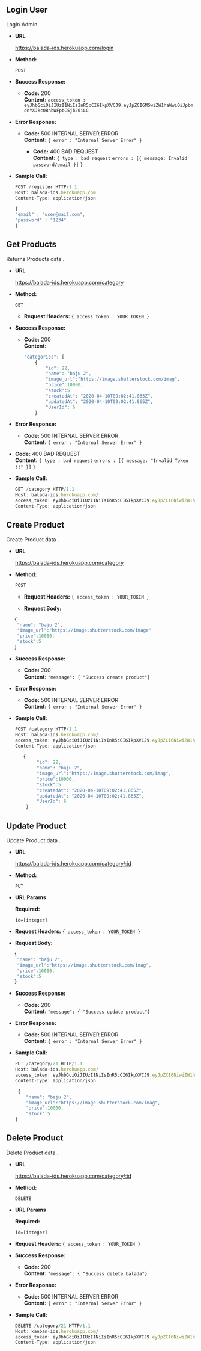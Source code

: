 **Login User**
----
  Login Admin

* **URL**

  https://balada-ids.herokuapp.com/login

* **Method:**

  `POST`

* **Success Response:**

  * **Code:** 200 <br />
    **Content:** `access_token : eyJhbGciOiJIUzI1NiIsInR5cCI6IkpXVCJ9.eyJpZCI6MSwiZW1haWwiOiJpbmdnYXJkc0BnbWFpbC5jb20iLC `
 
* **Error Response:**

  * **Code:** 500 INTERNAL SERVER ERROR <br />
    **Content:** `{ error : "Internal Server Error" }`

    * **Code:** 400 BAD REQUEST <br />
    **Content:** `{ type : bad request`
                    `errors : [{ message: Invalid password/email }]`
                   `}`


* **Sample Call:**
    ```javascript
    POST /register HTTP/1.1
    Host: balada-ids.herokuapp.com
    Content-Type: application/json

    {
	"email" : "user@mail.com",
	"password" : "1234"
    }
    ```

**Get Products**
----
  Returns Products data .

* **URL**

    https://balada-ids.herokuapp.com/category

* **Method:**

  `GET`


  * **Request Headers:**
  `{ access_token : YOUR_TOKEN }`

* **Success Response:**

  * **Code:** 200 <br />
    **Content:**  
    ``` javascript
    "categories": [
        {
            "id": 22,
            "name": "baju 2",
            "image_url":"https://image.shutterstock.com/imag",
            "price":10000,
            "stock":5
            "createdAt": "2020-04-10T09:02:41.865Z",
            "updatedAt": "2020-04-10T09:02:41.865Z",
            "UserId": 6
        }

    ```
* **Error Response:**

  * **Code:** 500 INTERNAL SERVER ERROR <br />
    **Content:** `{ error : "Internal Server Error" }`

* **Code:** 400 BAD REQUEST <br />
**Content:** `{ type : bad request`
                `errors : [{ message: "Invalid Token !!" }]`
                `}`
* **Sample Call:**

     ``` javascript 
    GET /category HTTP/1.1
    Host: balada-ids.herokuapp.com/
    access_token: eyJhbGciOiJIUzI1NiIsInR5cCI6IkpXVCJ9.eyJpZCI6NiwiZW1haWwiOiJqb2tvQGdtYWlsLmNvbSIsImlhdCI6MTU4NjUwOTMzNn
    Content-Type: application/json
    ```


**Create Product**
----
  Create Product data .

* **URL**

    https://balada-ids.herokuapp.com/category

* **Method:**

  `POST`


  * **Request Headers:**
  `{ access_token : YOUR_TOKEN }`

  * **Request Body:**
```javascript
   {
    "name": "baju 2",
    "image_url":"https://image.shutterstock.com/image"
    "price":10000,
    "stock":5
   }
```

* **Success Response:**

  * **Code:** 200 <br />
    **Content:**  `"message": { "Success create product"}`

* **Error Response:**

  * **Code:** 500 INTERNAL SERVER ERROR <br />
    **Content:** `{ error : "Internal Server Error" }`


* **Sample Call:**
    ``` javascript 
    POST /category HTTP/1.1
    Host: balada-ids.herokuapp.com/
    access_token: eyJhbGciOiJIUzI1NiIsInR5cCI6IkpXVCJ9.eyJpZCI6NiwiZW1haWwiOiJqb2tvQGdtYWlsLmNvbSIsImlhdCI6MTU4NjUwOTMzNn
    Content-Type: application/json

       {
            "id": 22,
            "name": "baju 2",
            "image_url":"https://image.shutterstock.com/imag",
            "price":10000,
            "stock":5
            "createdAt": "2020-04-10T09:02:41.865Z",
            "updatedAt": "2020-04-10T09:02:41.865Z",
            "UserId": 6
        }


    ```


**Update Product**
----

Update Product data .

* **URL**

    https://balada-ids.herokuapp.com/category/:id

* **Method:**

  `PUT`

*  **URL Params**

   **Required:**
 
   `id=[integer]`


  * **Request Headers:**
  `{ access_token : YOUR_TOKEN }`


  * **Request Body:**
```javascript
   {
    "name": "baju 2",
    "image_url":"https://image.shutterstock.com/imag",
    "price":10000,
    "stock":5
   }
```

* **Success Response:**

  * **Code:** 200 <br />
    **Content:**  `"message": { "Success update product"}`


* **Error Response:**

  * **Code:** 500 INTERNAL SERVER ERROR <br />
    **Content:** `{ error : "Internal Server Error" }`


* **Sample Call:**
    ``` javascript 
    PUT /category/21 HTTP/1.1
    Host: balada-ids.herokuapp.com/
    access_token: eyJhbGciOiJIUzI1NiIsInR5cCI6IkpXVCJ9.eyJpZCI6NiwiZW1haWwiOiJqb2tvQGdtYWlsLmNvbSIsImlhdCI6MTU4NjUwOTMzNn
    Content-Type: application/json

     {
        "name": "baju 2",
        "image_url":"https://image.shutterstock.com/imag",
        "price":10000,
        "stock":5
    }

    ```

**Delete Product**
----

Delete Product data .

* **URL**

    https://balada-ids.herokuapp.com/category/:id

* **Method:**

  `DELETE`

*  **URL Params**

   **Required:**
 
   `id=[integer]`


  * **Request Headers:**
  `{ access_token : YOUR_TOKEN }`


* **Success Response:**

  * **Code:** 200 <br />
    **Content:**  `"message": { "Success delete balada"}`

* **Error Response:**

  * **Code:** 500 INTERNAL SERVER ERROR <br />
    **Content:** `{ error : "Internal Server Error" }`


* **Sample Call:**
    ``` javascript 
    DELETE /category/21 HTTP/1.1
    Host: kanban-ids.herokuapp.com/
    access_token: eyJhbGciOiJIUzI1NiIsInR5cCI6IkpXVCJ9.eyJpZCI6NiwiZW1haWwiOiJqb2tvQGdtYWlsLmNvbSIsImlhdCI6MTU4NjUwOTMzNn
    Content-Type: application/json

    ```